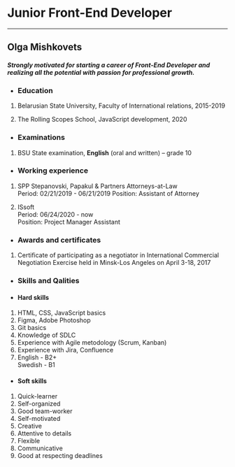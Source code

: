 # Junior Front-End Developer

***

## Olga Mishkovets

#### *Strongly motivated for starting a career of Front-End Developer and realizing all the potential with passion for professional growth.*

* ### Education

1. Belarusian State University, Faculty of International relations, 2015-2019

2. The Rolling Scopes School, JavaScript development, 2020

* ### Examinations

1. BSU State examination, **English** (oral and written) – grade 10

* ### Working experience 

1. SPP Stepanovski, Papakul & Partners Attorneys-at-Law  
Period: 02/21/2019 - 06/21/2019
Position: Assistant of Attorney

2. ISsoft  
Period: 06/24/2020 - now  
Position: Project Manager Assistant

* ### Awards and certificates 

1. Certificate of participating as a negotiator in International Commercial Negotiation Exercise held in Minsk-Los Angeles on April 3-18, 2017 

* ### Skills and Qalities

* #### Hard skills

1. HTML, CSS, JavaScript basics
2. Figma, Adobe Photoshop
3. Git basics
4. Knowledge of SDLC
5. Experience with Agile metodology (Scrum, Kanban)
6. Experience with Jira, Confluence 
7. English - B2+  
Swedish - B1

* #### Soft skills

1. Quick-learner
2. Self-organized
3. Good team-worker
4. Self-motivated
5. Creative
6. Attentive to details
7. Flexible
8. Communicative
9. Good at respecting deadlines 